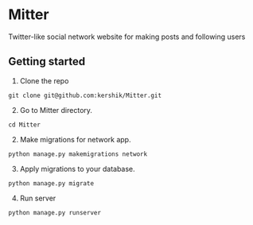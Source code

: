 # Mitter
Twitter-like social network website for making posts and following users

## Getting started

1. Clone the repo

```
git clone git@github.com:kershik/Mitter.git
```

2. Go to Mitter directory.

```
cd Mitter
```

2. Make migrations for network app.

```
python manage.py makemigrations network
```

3. Apply migrations to your database.

```
python manage.py migrate
```

4. Run server

```
python manage.py runserver
```

